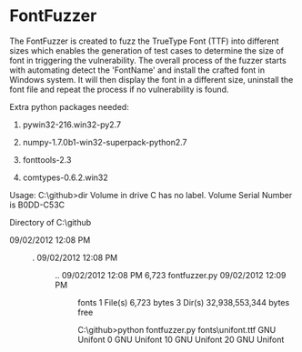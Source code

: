 FontFuzzer
==========

The FontFuzzer is created to fuzz the TrueType Font (TTF) into different sizes which enables the generation of test cases to determine the size of font in triggering the vulnerability. The overall process of the fuzzer starts with automating detect the 'FontName' and install the crafted font in Windows system. It will then display the font in a different size, uninstall the font file and repeat the process if no vulnerability is found.

Extra python packages needed:
1. pywin32-216.win32-py2.7

2. numpy-1.7.0b1-win32-superpack-python2.7
3. fonttools-2.3
4. comtypes-0.6.2.win32

Usage:
C:\github>dir
 Volume in drive C has no label.
 Volume Serial Number is B0DD-C53C

 Directory of C:\github

09/02/2012  12:08 PM    <DIR>          .
09/02/2012  12:08 PM    <DIR>          ..
09/02/2012  12:08 PM             6,723 fontfuzzer.py
09/02/2012  12:09 PM    <DIR>          fonts
               1 File(s)          6,723 bytes
               3 Dir(s)  32,938,553,344 bytes free

C:\github>python fontfuzzer.py fonts\unifont.ttf
GNU Unifont
0
GNU Unifont
10
GNU Unifont
20
GNU Unifont